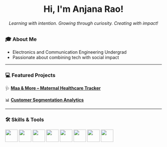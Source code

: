 <h1 align="center">Hi, I'm Anjana Rao!</h1>
<h6 align="center">Learning with intention. Growing through curiosity. Creating with impact!</h6>

### 🎓 About Me

- Electronics and Communication Engineering Undergrad
- Passionate about combining tech with social impact

---

### 💻 Featured Projects

🩺 **[Maa & More – Maternal Healthcare Tracker](https://github.com/anjanaarao/maa-and-more-website)**   

📊 **[Customer Segmentation Analytics](https://github.com/anjanaarao/Customer-Segmentation)**   

---

### 🛠 Skills & Tools

<!-- HTML -->
<img src="https://cdn.jsdelivr.net/gh/devicons/devicon/icons/html5/html5-original.svg" width="40" height="40"/>

<!-- CSS -->
<img src="https://cdn.jsdelivr.net/gh/devicons/devicon/icons/css3/css3-original.svg" width="40" height="40"/>

<!-- JavaScript -->
<img src="https://cdn.jsdelivr.net/gh/devicons/devicon/icons/javascript/javascript-original.svg" width="40" height="40"/>

<!-- Jupyter Notebook -->
<img src="https://cdn.jsdelivr.net/gh/devicons/devicon/icons/jupyter/jupyter-original.svg" width="40" height="40"/>

<!-- Java -->
<img src="https://cdn.jsdelivr.net/gh/devicons/devicon/icons/java/java-original.svg" width="40" height="40"/>

<!-- C++ -->
<img src="https://cdn.jsdelivr.net/gh/devicons/devicon/icons/cplusplus/cplusplus-original.svg" width="40" height="40"/>

<!-- Python -->
<img src="https://cdn.jsdelivr.net/gh/devicons/devicon/icons/python/python-original.svg" width="40" height="40"/>

<!-- Google Colab -->
<img src="https://upload.wikimedia.org/wikipedia/commons/d/d0/Google_Colaboratory_logo.svg" width="40" height="40"/>





